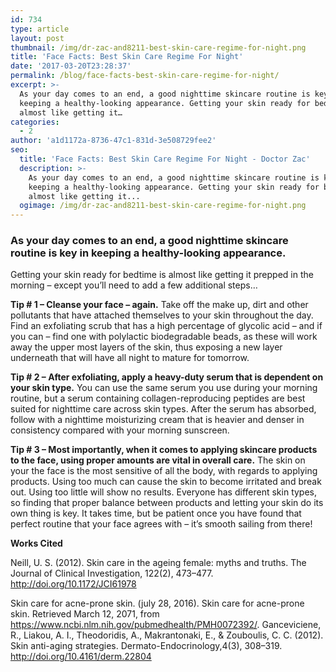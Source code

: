 ```yaml
---
id: 734
type: article
layout: post
thumbnail: /img/dr-zac-and8211-best-skin-care-regime-for-night.png
title: 'Face Facts: Best Skin Care Regime For Night'
date: '2017-03-20T23:28:37'
permalink: /blog/face-facts-best-skin-care-regime-for-night/
excerpt: >-
  As your day comes to an end, a good nighttime skincare routine is key in
  keeping a healthy-looking appearance. Getting your skin ready for bedtime is
  almost like getting it…
categories:
  - 2
author: 'a1d1172a-8736-47c1-831d-3e508729fee2'
seo:
  title: 'Face Facts: Best Skin Care Regime For Night - Doctor Zac'
  description: >-
    As your day comes to an end, a good nighttime skincare routine is key in
    keeping a healthy-looking appearance. Getting your skin ready for bedtime is
    almost like getting it...
  ogimage: /img/dr-zac-and8211-best-skin-care-regime-for-night.png
---
```


### As your day comes to an end, a good nighttime skincare routine is key in keeping a healthy-looking appearance.

Getting your skin ready for bedtime is almost like getting it prepped in the morning – except you’ll need to add a few additional steps…

**Tip # 1 – Cleanse your face – again.** Take off the make up, dirt and other pollutants that have attached themselves to your skin throughout the day. Find an exfoliating scrub that has a high percentage of glycolic acid – and if you can – find one with polylactic biodegradable beads, as these will work away the upper most layers of the skin, thus exposing a new layer underneath that will have all night to mature for tomorrow.

**Tip # 2 – After exfoliating, apply a heavy-duty serum that is dependent on your skin type.** You can use the same serum you use during your morning routine, but a serum containing collagen-reproducing peptides are best suited for nighttime care across skin types. After the serum has absorbed, follow with a nighttime moisturizing cream that is heavier and denser in consistency compared with your morning sunscreen.

**Tip # 3 – Most importantly, when it comes to applying skincare products to the face, using proper amounts are vital in overall care.** The skin on your the face is the most sensitive of all the body, with regards to applying products. Using too much can cause the skin to become irritated and break out. Using too little will show no results. Everyone has different skin types, so finding that proper balance between products and letting your skin do its own thing is key. It takes time, but be patient once you have found that perfect routine that your face agrees with – it’s smooth sailing from there!

**Works Cited**

Neill, U. S. (2012). Skin care in the ageing female: myths and truths. The Journal of Clinical Investigation, 122(2), 473–477\. http://doi.org/10.1172/JCI61978

Skin care for acne-prone skin. (july 28, 2016). Skin care for acne-prone skin. Retrieved March 12, 2071, from https://www.ncbi.nlm.nih.gov/pubmedhealth/PMH0072392/. Ganceviciene, R., Liakou, A. I., Theodoridis, A., Makrantonaki, E., & Zouboulis, C. C. (2012). Skin anti-aging strategies. Dermato-Endocrinology,4(3), 308–319\. http://doi.org/10.4161/derm.22804
